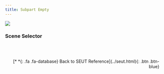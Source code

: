 ```yaml
---
title: Subpart Empty
---
```

![](/modding-reference/assets/images/reference/seut/empty-menu-subpart.png)

### Scene Selector

<br><br/>
<p style="text-align:right">[*&nbsp;*{: .fa .fa-database} Back to SEUT Reference](../seut.html){: .btn .btn-blue}</p>